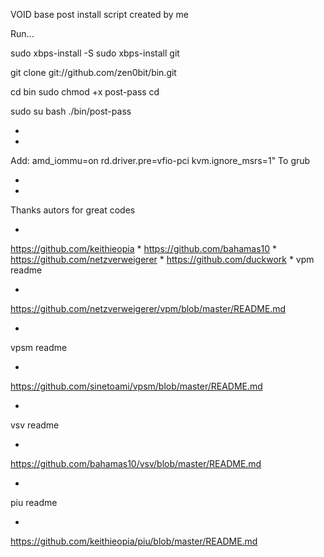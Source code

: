 VOID base post install script created by me

Run...

sudo xbps-install -S
sudo xbps-install git

git clone git://github.com/zen0bit/bin.git

cd bin
sudo chmod +x post-pass
cd

sudo su
bash
./bin/post-pass

*
*

Add: amd_iommu=on rd.driver.pre=vfio-pci kvm.ignore_msrs=1"
To grub

*
*

Thanks autors for great codes

*

https://github.com/keithieopia
*
https://github.com/bahamas10
*
https://github.com/netzverweigerer
*
https://github.com/duckwork
*
vpm readme

*

https://github.com/netzverweigerer/vpm/blob/master/README.md

*

vpsm readme

*

https://github.com/sinetoami/vpsm/blob/master/README.md

*

vsv readme

*

https://github.com/bahamas10/vsv/blob/master/README.md

*

piu readme

*

https://github.com/keithieopia/piu/blob/master/README.md
